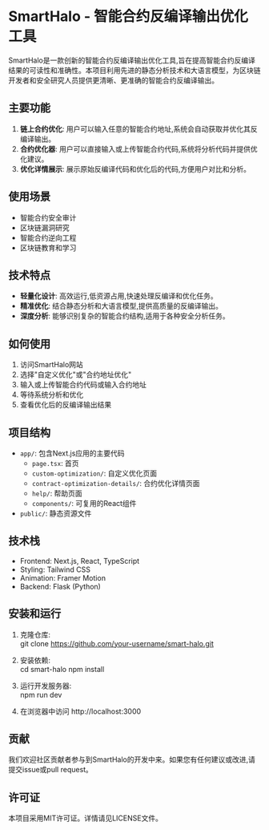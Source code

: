# SmartHalo - 智能合约反编译输出优化工具

SmartHalo是一款创新的智能合约反编译输出优化工具,旨在提高智能合约反编译结果的可读性和准确性。本项目利用先进的静态分析技术和大语言模型，为区块链开发者和安全研究人员提供更清晰、更准确的智能合约反编译输出。

## 主要功能

1. **链上合约优化**: 用户可以输入任意的智能合约地址,系统会自动获取并优化其反编译输出。
2. **合约优化器**: 用户可以直接输入或上传智能合约代码,系统将分析代码并提供优化建议。
3. **优化详情展示**: 展示原始反编译代码和优化后的代码,方便用户对比和分析。

## 使用场景

- 智能合约安全审计
- 区块链漏洞研究
- 智能合约逆向工程
- 区块链教育和学习

## 技术特点

- **轻量化设计**: 高效运行,低资源占用,快速处理反编译和优化任务。
- **精准优化**: 结合静态分析和大语言模型,提供高质量的反编译输出。
- **深度分析**: 能够识别复杂的智能合约结构,适用于各种安全分析任务。

## 如何使用

1. 访问SmartHalo网站
2. 选择"自定义优化"或"合约地址优化"
3. 输入或上传智能合约代码或输入合约地址
4. 等待系统分析和优化
5. 查看优化后的反编译输出结果

## 项目结构

- `app/`: 包含Next.js应用的主要代码
  - `page.tsx`: 首页
  - `custom-optimization/`: 自定义优化页面
  - `contract-optimization-details/`: 合约优化详情页面
  - `help/`: 帮助页面
  - `components/`: 可复用的React组件
- `public/`: 静态资源文件

## 技术栈

- Frontend: Next.js, React, TypeScript
- Styling: Tailwind CSS
- Animation: Framer Motion
- Backend: Flask (Python)

## 安装和运行

1. 克隆仓库:   
   git clone https://github.com/your-username/smart-halo.git   

2. 安装依赖:   
   cd smart-halo
   npm install   

3. 运行开发服务器:   
   npm run dev   

4. 在浏览器中访问 http://localhost:3000

## 贡献

我们欢迎社区贡献者参与到SmartHalo的开发中来。如果您有任何建议或改进,请提交issue或pull request。

## 许可证

本项目采用MIT许可证。详情请见LICENSE文件。
